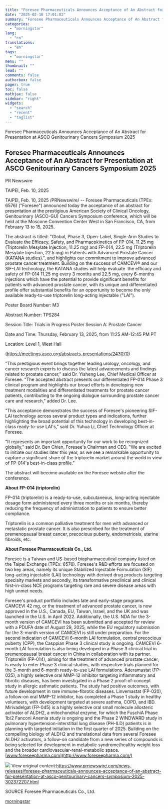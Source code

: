 ```yaml
---
title: "Foresee Pharmaceuticals Announces Acceptance of An Abstract for Presentation at ASCO Genitourinary Cancers Symposium 2025"
date: "2025-02-10 17:01:02"
summary: "Foresee Pharmaceuticals Announces Acceptance of An Abstract for Presentation at ASCO Genitourinary Cancers Symposium 2025 Foresee Pharmaceuticals Announces Acceptance of An Abstract for Presentation at ASCO Genitourinary Cancers Symposium 2025 PR Newswire TAIPEI, Feb. 10, 2025 TAIPEI, Feb. 10, 2025 /PRNewswire/ -- Foresee Pharmaceuticals (TPEx: 6576) (\"Foresee\") announced today the..."
categories:
  - "morningstar"
lang:
  - "en"
translations:
  - "en"
tags:
  - "morningstar"
menu: ""
thumbnail: ""
lead: ""
comments: false
authorbox: false
pager: true
toc: false
mathjax: false
sidebar: "right"
widgets:
  - "search"
  - "recent"
  - "taglist"
---
```


Foresee Pharmaceuticals Announces Acceptance of An Abstract for Presentation at ASCO Genitourinary Cancers Symposium 2025

Foresee Pharmaceuticals Announces Acceptance of An Abstract for Presentation at ASCO Genitourinary Cancers Symposium 2025
-------------------------------------------------------------------------------------------------------------------------

PR Newswire

TAIPEI, Feb. 10, 2025


TAIPEI, Feb. 10, 2025 /PRNewswire/ -- Foresee Pharmaceuticals (TPEx: 6576) ("Foresee") announced today the acceptance of an abstract for presentation at the prestigious American Society of Clinical Oncology, Genitourinary (ASCO-GU) Cancers Symposium conference, which will be held at the Moscone Convention Center West in San Francisco, CA, from February 13 to 15, 2025.

The abstract is titled: "Global, Phase 3, Open-Label, Single-Arm Studies to Evaluate the Efficacy, Safety, and Pharmacokinetics of FP-014, 11.25 mg (Triptorelin Mesylate Injection, 11.25 mg) and FP-014, 22.5 mg (Triptorelin Mesylate Injection, 22.5 mg) in Patients with Advanced Prostate Cancer (KATANA studies).", and highlights our commitment to improve advanced prostate cancer treatment. Building on the success of CAMCEVI® and our SIF-LAI technology, the KATANA studies will help evaluate  the efficacy and safety of FP-014 11.25 mg every 3 months and 22.5 mg, every 6-months injections which have the potential to provide significant benefits for patients with advanced prostate cancer, with its unique and differentiated profile offer substantial benefits for an opportunity to become the only available ready-to-use triptorelin long-acting injectable ("LAI").

Poster Board Number: M3

Abstract Number: TPS284

Session Title: Trials in Progress Poster Session A: Prostate Cancer

Date and Time: Thursday, February 13, 2025, from 11:25 AM-12:45 PM PT

Location: Level 1, West Hall

(<https://meetings.asco.org/abstracts-presentations/243070>)

"This prestigious event brings together leading urology, oncology, and cancer research experts to discuss the latest advancements and findings related to prostate cancer," said Dr. Yisheng Lee, Chief Medical Officer at Foresee. "The accepted abstract presents our differentiated FP-014 Phase 3 clinical program and highlights our broad efforts in developing new treatment modalities and differentiated treatments for prostate cancer patients, contributing to the ongoing dialogue surrounding prostate cancer care and research," added Dr. Lee.

"This acceptance demonstrates the success of Foresee's pioneering SIF-LAI technology across several product types and indications, further highlighting the broad potential of this technology in developing best-in-class ready-to-use LAI's," said Dr. Yuhua Li, Chief Technology Officer at Foresee.

"It represents an important opportunity for our work to be recognized globally," said Dr. Ben Chien, Foresee's Chairman and CEO. "We are excited to initiate our studies later this year, as we see a remarkable opportunity to capture a significant share of the triptorelin market around the world in view of FP-014's best-in-class profile."

The abstract will become available on the Foresee website after the conference.

**About** **FP-014 (triptorelin)**

FP-014 (triptorelin) is a ready-to-use, subcutaneous, long-acting injectable dosage form administered every three months or six months, thereby reducing the frequency of administration to patients to ensure better compliance.

Triptorelin is a common palliative treatment for men with advanced or metastatic prostate cancer. It is also prescribed for the treatment of premenopausal breast cancer, precocious puberty, endometriosis, uterine fibroids, etc.

**About Foresee Pharmaceuticals Co., Ltd.**

Foresee is a Taiwan and US-based biopharmaceutical company listed on the Taipei Exchange (TPEx: 6576). Foresee's R&D efforts are focused on two key areas, namely its unique Stabilized Injectable Formulation (SIF) long-acting injectable (LAI) technology with derived drug products targeting specialty markets and secondly, its transformative preclinical and clinical first-in-class NCE programs targeting rare and severe disease areas with high unmet needs.

Foresee's product portfolio includes late and early-stage programs. CAMCEVI 42 mg, or the treatment of advanced prostate cancer, is now approved in the U.S., Canada, EU, Taiwan, Israel, and the UK and was launched in the U.S. in April 2022. Additionally, the U.S. NDA for the 3-month version of CAMCEVI has been submitted and accepted for review with a PDUFA date of August 29, 2025, while the EU regulatory submission for the 3-month version of CAMCEVI is still under preparation. For the second indication of CAMCEVI 6-month LAI formulation, central precocious puberty (CPP), the Casppian Phase 3 clinical study is ongoing. CAMCEVI 6-month LAI formulation is also being developed in a Phase 3 clinical trial in premenopausal breast cancer in China in collaboration with its partner. Triptorelin (FP-014), aiming for the treatment of advanced prostate cancer, is ready to enter Phase 3 clinical studies, with respective trials planned for the 3-month and 6-month ready-to-use LAI formulations. Aderamastat (FP-025), a highly selective oral MMP-12 inhibitor targeting inflammatory and fibrotic diseases, has been investigated in a Phase 2 proof-of-concept study in allergic asthmatic patients. The study had positive outcomes, with future development in rare immune-fibrotic diseases. Linvemastat (FP-020), a follow-on oral MMP-12 inhibitor, has completed a Phase 1 study in healthy volunteers, with development targeted at severe asthma, COPD, and IBD. Mirivadelgat (FP-045) is a highly selective oral small molecule allosteric activator of ALDH2, a mitochondrial enzyme, for which the FuschiA Phase 1b/2 Fanconi Anemia study is ongoing and the Phase 2 WINDWARD study in pulmonary hypertension-interstitial lung disease (PH-ILD) patients is in planning with targeted initiation in the first quarter of 2025. Building on the compelling biology of ALDH2 and translational data from several Foresee ALDH2 activators, a follow-on candidate from a new series of compounds is being selected for development in metabolic syndrome/healthy weight loss and the broader cardiovascular-renal-metabolic space. [www.foreseepharma.com](http://www.foreseepharma.com/)

 ![](https://c212.net/c/img/favicon.png?sn=HK15334&sd=2025-02-10) View original content:<https://www.prnewswire.com/news-releases/foresee-pharmaceuticals-announces-acceptance-of-an-abstract-for-presentation-at-asco-genitourinary-cancers-symposium-2025-302372207.html>

SOURCE Foresee Pharmaceuticals Co., Ltd.

[morningstar](https://www.morningstar.com/news/pr-newswire/20250210hk15334/foresee-pharmaceuticals-announces-acceptance-of-an-abstract-for-presentation-at-asco-genitourinary-cancers-symposium-2025)
